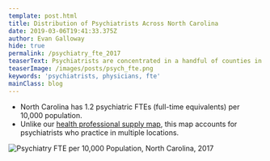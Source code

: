 ```yaml
---
template: post.html
title: Distribution of Psychiatrists Across North Carolina
date: 2019-03-06T19:41:33.375Z
author: Evan Galloway
hide: true
permalink: /psychiatry_fte_2017
teaserText: Psychiatrists are concentrated in a handful of counties in North Carolina.
teaserImage: /images/posts/psych_fte.png
keywords: 'psychiatrists, physicians, fte'
mainClass: blog
---
```

* North Carolina has 1.2 psychiatric FTEs (full-time equivalents) per 10,000 population.
* Unlike our [health professional supply map](https://nchealthworkforce.unc.edu/supply/), this map accounts for psychiatrists who practice in multiple locations.

![Psychiatry FTE per 10,000 Population, North Carolina, 2017](/images/posts/psych_fte.png)
